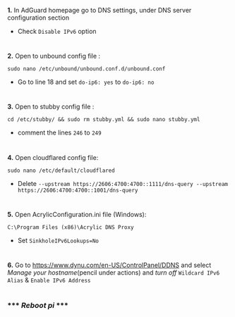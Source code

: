 **1.**  In AdGuard homepage go to DNS settings, under DNS server configuration section 

* Check `Disable IPv6` option
 
#

**2.**  Open to unbound config file :
       
    sudo nano /etc/unbound/unbound.conf.d/unbound.conf
       
* Go to line 18 and set `do-ip6: yes` to  `do-ip6: no`
 
#

**3.**  Open to stubby config file :

    cd /etc/stubby/ && sudo rm stubby.yml && sudo nano stubby.yml
    
* comment the lines `246` to `249`

#

**4.**  Open cloudflared config file:

    sudo nano /etc/default/cloudflared
        
* Delete `--upstream https://2606:4700:4700::1111/dns-query --upstream https://2606:4700:4700::1001/dns-query`

#

**5.**  Open AcrylicConfiguration.ini file (Windows):

    C:\Program Files (x86)\Acrylic DNS Proxy
        
* Set `SinkholeIPv6Lookups=No`
#

**6.**  Go to https://www.dynu.com/en-US/ControlPanel/DDNS and select _Manage your hostname_(pencil under actions) and *turn off* `Wildcard IPv6 Alias` & `Enable IPv6 Address`
#

### *** _Reboot pi_ ***

